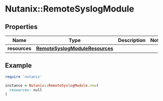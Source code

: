 # Nutanix::RemoteSyslogModule

## Properties

| Name | Type | Description | Notes |
| ---- | ---- | ----------- | ----- |
| **resources** | [**RemoteSyslogModuleResources**](RemoteSyslogModuleResources.md) |  |  |

## Example

```ruby
require 'nutanix'

instance = Nutanix::RemoteSyslogModule.new(
  resources: null
)
```

